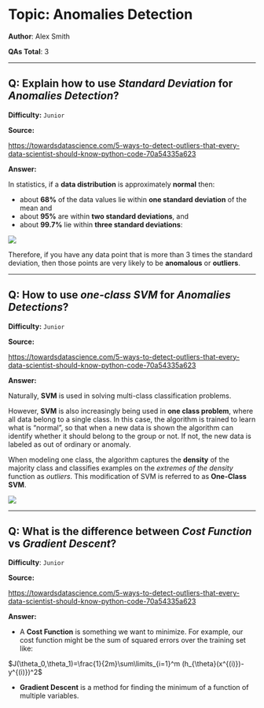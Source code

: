# Topic: Anomalies Detection

**Author**: Alex Smith

**QAs Total**: 3

---

## Q: Explain how to use _Standard Deviation_ for _Anomalies Detection_?

**Difficulty:** `Junior`

**Source:**

https://towardsdatascience.com/5-ways-to-detect-outliers-that-every-data-scientist-should-know-python-code-70a54335a623

**Answer:**

In statistics, if a **data distribution** is approximately **normal** then:
* about **68%** of the data values lie within **one standard deviation** of the mean and 
* about **95%** are within **two standard deviations**, and 
* about **99.7%** lie within **three standard deviations**:

![](https://miro.medium.com/max/1400/1*rV7rq7F_uB5gwjzzGJ9VqA.png)

Therefore, if you have any data point that is more than 3 times the standard deviation, then those points are very likely to be **anomalous** or **outliers**.

---

## Q: How to use _one-class SVM_ for _Anomalies Detections_?

**Difficulty:** `Junior`

**Source:**

https://towardsdatascience.com/5-ways-to-detect-outliers-that-every-data-scientist-should-know-python-code-70a54335a623

**Answer:**

Naturally, **SVM** is used in solving multi-class classification problems.

However, **SVM** is also increasingly being used in **one class problem**, where all data belong to a single class. In this case, the algorithm is trained to learn what is “normal”, so that when a new data is shown the algorithm can identify whether it should belong to the group or not. If not, the new data is labeled as out of ordinary or anomaly.

When modeling one class, the algorithm captures the **density** of the majority class and classifies examples on the *extremes of the density* function as *outliers*. This modification of SVM is referred to as **One-Class SVM**.

![](https://1.bp.blogspot.com/-6eNEzd8LnCs/Xoq8wdXGUiI/AAAAAAAAAug/Nktkh8E-8eEXfW4XX-BMhVxhc_2AY0AQQCPcBGAYYCw/s400/one_class_svm_result2.JPG)

---
## Q: What is the difference between _Cost Function_ vs _Gradient Descent_?

**Difficulty**: `Junior`

**Source:**

https://towardsdatascience.com/5-ways-to-detect-outliers-that-every-data-scientist-should-know-python-code-70a54335a623

**Answer:**
*   A **Cost Function** is something we want to minimize. For example, our cost function might be the sum of squared errors over the training set like:

$J(\theta_0,\theta_1)=\frac{1}{2m}\sum\limits_{i=1}^m (h_{\theta}(x^{(i)})-y^{(i)})^2$

*  **Gradient Descent** is a method for finding the minimum of a function of multiple variables.